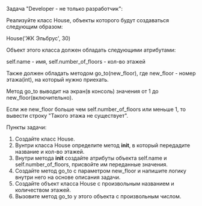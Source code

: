 Задача "Developer - не только разработчик":

Реализуйте класс House, объекты которого будут создаваться следующим образом:

House('ЖК Эльбрус', 30)

Объект этого класса должен обладать следующими атрибутами:

self.name - имя, self.number_of_floors - кол-во этажей

Также должен обладать методом go_to(new_floor), где new_floor - номер этажа(int), на который нужно приехать.

Метод go_to выводит на экран(в консоль) значения от 1 до new_floor(включительно).

Если же new_floor больше чем self.number_of_floors или меньше 1, то вывести строку "Такого этажа не существует".

Пункты задачи:

1. Создайте класс House.
2. Вунтри класса House определите метод __init__, в который передадите название и кол-во этажей.
3. Внутри метода __init__ создайте атрибуты объекта self.name и self.number_of_floors, присвойте им переданные значения.
4. Создайте метод go_to с параметром new_floor и напишите логику внутри него на основе описания задачи.
5. Создайте объект класса House с произвольным названием и количеством этажей.
6. Вызовите метод go_to у этого объекта с произвольным числом.
